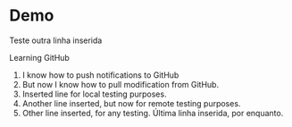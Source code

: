 # Demo

Teste outra linha inserida

Learning GitHub
1. I know how to push notifications to GitHub
2. But now I know how to pull modification from GitHub.
3. Inserted line for local testing purposes.
4. Another line inserted, but now for remote testing purposes.
5. Other line inserted, for any testing.
Última linha inserida, por enquanto.
